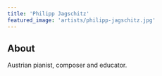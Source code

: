 ```yaml
---
title: 'Philipp Jagschitz'
featured_image: 'artists/philipp-jagschitz.jpg'
---
```


## About

Austrian pianist, composer and educator.
